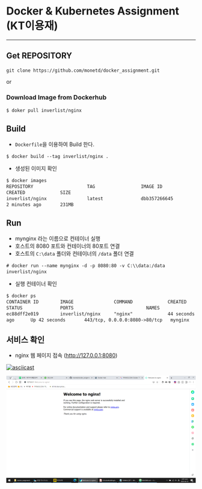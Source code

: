 # Docker & Kubernetes Assignment (KT이용재)
---

## Get REPOSITORY
```
git clone https://github.com/monetd/docker_assignment.git
```
or
### Download Image from Dockerhub
```
$ doker pull inverlist/nginx
```

## Build
- `Dockerfile`을 이용하여 Build 한다.
```
$ docker build --tag inverlist/nginx .
```
- 생성된 이미지 확인
```
$ docker images
REPOSITORY                    TAG                 IMAGE ID            CREATED             SIZE
inverlist/nginx               latest              dbb357266645        2 minutes ago       231MB
```

## Run
- mynginx 라는 이름으로 컨테이너 실행
- 호스트의 8080 포트와 컨테이너의 80포트 연결
- 호스트의 `C:\data` 폴더와 컨테이너의 `/data` 폴더 연결
```
# docker run --name mynginx -d -p 8080:80 -v C:\\data:/data inverlist/nginx
```

- 실행 컨테이너 확인
```
$ docker ps
CONTAINER ID        IMAGE               COMMAND             CREATED             STATUS              PORTS                           NAMES
ec88dff2e019        inverlist/nginx     "nginx"             44 seconds ago      Up 42 seconds       443/tcp, 0.0.0.0:8080->80/tcp   mynginx
```

## 서비스 확인
- nginx 웹 페이지 접속 (http://127.0.0.1:8080)

[![asciicast](https://asciinema.org/a/290796.svg)](https://asciinema.org/a/290796)

![Welcome Page](./_static/web.png)

